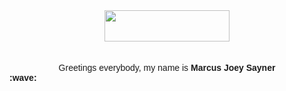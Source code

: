 <!DOCTYPE html>
<head>
<center>
    <img src="https://see.fontimg.com/api/renderfont4/EaLge/eyJyIjoiZnMiLCJoIjo0NCwidyI6MTI1MCwiZnMiOjM1LCJmZ2MiOiIjMTg0NkU1IiwiYmdjIjoiI0ZGRkZGRiIsInQiOjF9/SGVsbG8gdGhlcmUh/matcha.png" height="50" ; width="200">
</center>

<br>
<br>

<p align="center" ; style="margin:0"><font style="font-family:Arial, Helvetica, sans-serif">Greetings everybody, my name is <b>Marcus Joey Sayner</p>:wave:</b></font></p>
</head>

